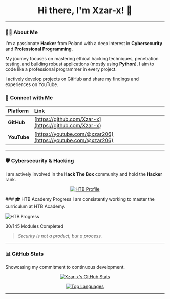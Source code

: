 <div align="center">
  <h1>Hi there, I'm Xzar-x! 👋</h1>
</div>

---

### 🧑‍💻 About Me

I'm a passionate **Hacker** from Poland with a deep interest in **Cybersecurity** and **Professional Programming**.

My journey focuses on mastering ethical hacking techniques, penetration testing, and building robust applications (mostly using **Python**). I aim to code like a professional programmer in every project.

I actively develop projects on GitHub and share my findings and experiences on YouTube.

### 🔗 Connect with Me

| Platform | Link |
| :--- | :--- |
| **GitHub** | [https://github.com/Xzar-x](https://github.com/Xzar-x) |
| **YouTube** | [https://youtube.com/@xzar206](https://youtube.com/@xzar206) |

---

### 🛡️ Cybersecurity & Hacking

I am actively involved in the **Hack The Box** community and hold the **Hacker** rank.

<div align="center">
  
  [![HTB Profile](https://img.shields.io/badge/HackTheBox-Hacker-blue?style=for-the-badge&logo=hackthebox&logoColor=white)](https://app.hackthebox.com/profile/1148597)
  
</div>
### 🎓 HTB Academy Progress
I am consistently working to master the curriculum at HTB Academy.

![HTB Progress](https://img.shields.io/badge/HTB%20Modules-30%2F145-00BFFF?style=for-the-badge)

30/145 Modules Completed

> *Security is not a product, but a process.*
>
---

### 📊 GitHub Stats

Showcasing my commitment to continuous development.

<div align="center">
  
  [![Xzar-x's GitHub Stats](https://github-readme-stats.vercel.app/api?username=Xzar-x&show_icons=true&theme=dark&hide_border=true&count_private=true&title_color=00BFFF&icon_color=00BFFF&text_color=CCCCCC)](https://github.com/Xzar-x)
  
  [![Top Languages](https://github-readme-stats.vercel.app/api/top-langs/?username=Xzar-x&layout=compact&theme=dark&hide_border=true&langs_count=5&title_color=00BFFF&text_color=CCCCCC)](https://github.com/Xzar-x)
  
</div>

---

